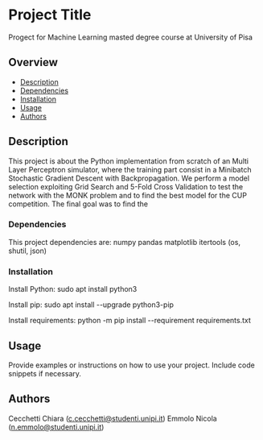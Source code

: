 # Project Title

Progect for Machine Learning masted degree course at University of Pisa

## Overview

- [Description](#description)
- [Dependencies](#dependencies)
- [Installation](#installation)
- [Usage](#usage)
- [Authors](#authors)


## Description

This project is about the Python implementation from scratch of an Multi Layer Perceptron simulator, where the
training part consist in a Minibatch Stochastic Gradient Descent with Backpropagation.
We perform a model selection exploiting Grid Search and 5-Fold Cross Validation to test the network with the MONK problem and to find the best model for the CUP competition.
The final goal was to find the 


### Dependencies

This project dependencies are:
numpy
pandas
matplotlib
itertools
(os, shutil, json)


### Installation

Install Python:
sudo apt install python3

Install pip:
sudo apt install --upgrade python3-pip

Install requirements:
python -m pip install --requirement requirements.txt


## Usage

Provide examples or instructions on how to use your project. Include code snippets if necessary.


## Authors

Cecchetti Chiara (c.cecchetti@studenti.unipi.it)
Emmolo Nicola (n.emmolo@studenti.unipi.it)

